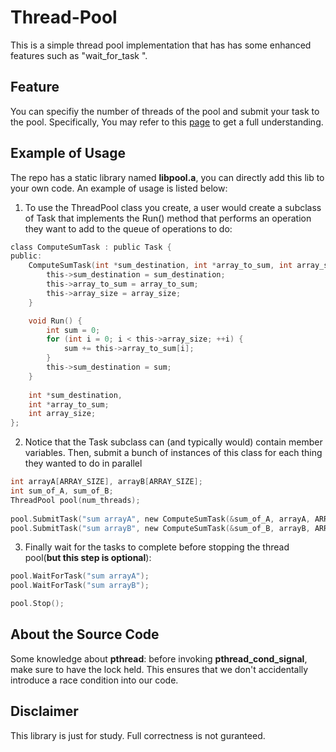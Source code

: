 # Thread-Pool
This is a simple thread pool implementation that has has some enhanced features such as  "wait_for_task ".

## Feature
You can specifiy the number of threads of the pool and submit your task to the pool. Specifically, You may refer to this [page](https://www.cs.virginia.edu/~cr4bd/4414/S2019/pool.html) to get a full understanding.

## Example of Usage
The repo has a static library named **libpool.a**, you can directly add this lib to your own code. An example of usage is listed below:
   
1. To use the ThreadPool class you create, a user would create a subclass of Task that implements the Run() method that performs an operation they want to add to the queue of operations to do:
``` c
class ComputeSumTask : public Task {
public:
    ComputeSumTask(int *sum_destination, int *array_to_sum, int array_size) {
        this->sum_destination = sum_destination;
        this->array_to_sum = array_to_sum;
        this->array_size = array_size;
    }

    void Run() {
        int sum = 0;
        for (int i = 0; i < this->array_size; ++i) {
            sum += this->array_to_sum[i];
        }
        this->sum_destination = sum;
    }
        
    int *sum_destination,
    int *array_to_sum;
    int array_size; 
};
```
2. Notice that the Task subclass can (and typically would) contain member variables. Then, submit a bunch of instances of this class for each thing they wanted to do in parallel
``` c
int arrayA[ARRAY_SIZE], arrayB[ARRAY_SIZE];
int sum_of_A, sum_of_B;
ThreadPool pool(num_threads);
    
pool.SubmitTask("sum arrayA", new ComputeSumTask(&sum_of_A, arrayA, ARRAY_SIZE));
pool.SubmitTask("sum arrayB", new ComputeSumTask(&sum_of_B, arrayB, ARRAY_SIZE));
```
3. Finally wait for the tasks to complete before stopping the thread pool(**but this step is optional**):
``` c
pool.WaitForTask("sum arrayA");
pool.WaitForTask("sum arrayB");

pool.Stop();
```
## About the Source Code
Some knowledge about **pthread**: before invoking **pthread_cond_signal**, make sure to have the lock held. This ensures that we don't accidentally introduce a race condition into our code.

## Disclaimer
This library is just for study. Full correctness is not guranteed. 
